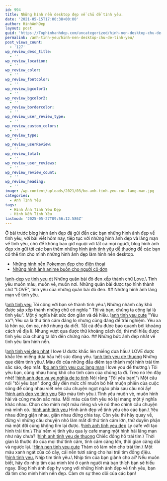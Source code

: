 ```yaml
---
id: 994
title: Những hình nền desktop đẹp về chủ đề tình yêu.
date: '2021-05-15T17:00:38+00:00'
author: HinhAnhDep
layout: post
guid: 'https://Tophinhanhdep.com/uncategorized/hinh-nen-desktop-chu-de-tinh-yeu/'
permalink: /anh-tinh-yeu/hinh-nen-desktop-chu-de-tinh-yeu/
post_views_count:
  - '127'
wp_review_desc_title:
  - ''
wp_review_location:
  - ''
wp_review_color:
  - ''
wp_review_fontcolor:
  - ''
wp_review_bgcolor1:
  - ''
wp_review_bgcolor2:
  - ''
wp_review_bordercolor:
  - ''
wp_review_user_review_type:
  - ''
wp_review_custom_colors:
  - ''
wp_review_type:
  - ''
wp_review_userReview:
  - ''
wp_review_total:
  - ''
wp_review_user_reviews:
  - ''
wp_review_review_count:
  - ''
wp_review_heading:
  - ''
image: /wp-content/uploads/2021/03/bo-anh-tinh-yeu-cuc-lang-man.jpg
categories:
  - Ảnh Tình Yêu
tags:
  - Hình Ảnh Tình Yêu Đẹp
  - Hình Nền Tình Yêu
lastmod: '2025-05-27T09:56:12.586Z'
---
```

Ở bài trước blog hình ảnh đẹp đã gửi đến các bạn những hình ảnh đẹp về tình yêu, với bài viết hôm nay, tiếp tục với những hình ảnh đẹp và lãng mạn về tình yêu, chủ đề không bao giờ nguội với tất cả mọi người, blog hình ảnh đẹp xin gửi tới các bạn thêm những [hình ảnh tình yêu dễ thương](https://tophinhanhdep.com/anh-tinh-yeu/hinh-nen-desktop-chu-de-tinh-yeu/) để các bạn có thể tìm cho mình những hình ảnh đẹp làm hình nền desktop.

- [Những hình nền Pokemon đẹp cho điện thoại](https://tophinhanhdep.com/anh-anime/hinh-cac-pokemon-lam-nen-dien-thoai/)
- [Những hình ảnh anime buồn cho người cô đơn](https://tophinhanhdep.com/anh-anime/hinh-anh-anime-co-don-buon-ba/)

\![anh-dep ve tinh yeu dt](https://tophinhanhdep.com/wp-content/uploads/2021/03/anh-dep-ve-tinh-yeu-dt.jpg) Những quân bài đỏ đen xếp thành chữ Love.\ Tình yêu muôn màu, muôn vẻ, muôn nơi. Những quân bài được tạo hình thành chữ "LOVE", tình yêu của những quân bài đỏ đen. ## Những hình ảnh lãng mạn về tình yêu.

\![anh tinh yeu](https://tophinhanhdep.com/wp-content/uploads/2021/03/anh-tinh-yeu.jpg) Tôi cộng với bạn sẽ thành tình yêu.\ Những nhành cây khô được sắp xếp thành những chữ có nghĩa " Tôi và bạn, chúng ta cộng lại là tình yêu". Một ý nghĩa hết sức đơn giản và dễ hiểu. \![anh tinh yeu cute](https://tophinhanhdep.com/wp-content/uploads/2021/03/anh-tinh-yeu-cute.png) "Yêu xa"\ Yêu xa là thứ tình cảm đáng lo nhưng củng đáng để trải nghiệm. Yêu xa là hôn xa, ôm xa, nhớ nhung da diết. Tất cả đều được bao quanh bởi khoảng cách về địa lí. Nhưng vượt qua được thứ khoảng cách đó, thì mới hiểu được tình yêu của chúng ta lớn đến chừng nào. ## Những bức ảnh đẹp nhất về tình yêu làm hình nền.

\![anh tinh yei dep nhat](https://tophinhanhdep.com/wp-content/uploads/2021/03/anh-tinh-yeu-dep-nhat-1.jpg) I love U đước khắc lên miếng dưa hấu.\ LOVE được khắc lên miếng dưa hấu hết sức đáng yêu. \![anh tinh yeu de thuong](https://tophinhanhdep.com/wp-content/uploads/2021/03/anh-tinh-yeu-de-thuong.jpg) Những que diêm tình yêu.\ Màu đỏ của những đầu diêm tạo thành một hình trái tim sắc sảo, đẹp mắt. \![bo anh tinh yeu cuc lang man](https://tophinhanhdep.com/wp-content/uploads/2021/03/bo-anh-tinh-yeu-cuc-lang-man.jpg) I love you dễ thương.\ Tôi yêu bạn, cùng nhau hong khô cho tình cảm của chúng ta đi. Treo nó lên đây nhé! \![hinh anh dep va ye nghia de to tinh](https://tophinhanhdep.com/wp-content/uploads/2021/03/hinh-anh-dep-va-y-nghia-de-to-tinh.jpg) Nói rằng "Tôi yêu bạn!"\ Một câu nói "tôi yêu bạn" đong đầy đến mức chỉ muốn bỏ hết muộn phiền của cuộc sông để cùng nhau viết nên câu chuyện ngọt ngào phía sau câu nói ấy! \![hinh anh dep ve tinh yeu](https://tophinhanhdep.com/wp-content/uploads/2021/03/hinh-anh-dep-ve-tinh-yeu.jpg) Săp màu tình yêu.\ Tình yêu muôn vẻ, muôn hình hài và củng muôn sắc màu. Mỗi màu của tình yêu nó lại mang một ý nghĩa khác nhau. Chọn cho mình một màu riêng và vẽ nó theo chính câu chuyện mà mình có. \![hinh anh tinh yeu](https://tophinhanhdep.com/wp-content/uploads/2021/03/hinh-anh-tinh-yeu.jpg) Hình ảnh đẹp về tinh yêu cho các bạn.\ Yêu nhau đừng giận nhau, giận nhau đừng chia tay. Còn yêu thì hãy quay về, đừng vì những câu chuyện nhỏ làm mất đi thứ tình cảm lớn, thứ duyên phận mà một đời củng không tìm lại được. \![hinh anh tinh yeu dep](https://tophinhanhdep.com/wp-content/uploads/2021/03/hinh-anh-tinh-yeu-dep-1.jpg) Ly cafe với tạo hình trái tim.\ Thử nếm vị tình yêu qua ly cafe mang một hình hài lãng mạn như này chưa? \![hinh anh tinh yeu de thuong](https://tophinhanhdep.com/wp-content/uploads/2021/03/hinh-anh-tinh-yeu-de-thuong.jpg) Chiếc đồng hồ trái tim.\ Thời gian là thước đo của mọi thứ tình cảm, tình cảm càng lớn, thời gian càng dài và ngược lại. \![Hinh nen tinh yeu cute](https://tophinhanhdep.com/wp-content/uploads/2021/03/Hinh-nen-tinh-yeu-kute.jpg) Thảm cỏ làm nên cho trái tim.\ Một màu xanh ngát của cỏ cây, cái nền tươi sáng cho hai trái tim đồng điệu. \![hinh tinh yeu.](https://tophinhanhdep.com/wp-content/uploads/2021/03/hinh-tinh-yeu.jpg) Nhịp tim tình yêu.\ Nhịp tim của bạn giành cho ai? Nếu muôn biết, hãy đo nhịp tim của mình khi ở cạnh người mà bạn thích bạn sẽ hiểu ngay. Blog hình ảnh đẹp hy vọng với những hình ảnh đẹp về tình yêu, bạn đã tìm cho mình hình nền đẹp. Cảm ơn sự theo dõi của các bạn!
